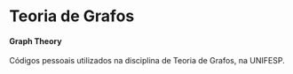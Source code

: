 # Teoria de Grafos

#### Graph Theory

Códigos pessoais utilizados na disciplina de Teoria de Grafos, na UNIFESP.
